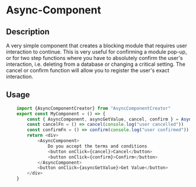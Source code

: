 # Async-Component

## Description

A very simple component that creates a blocking module that requires user interaction to continue.
This is very useful for confirming a module pop-up, or for two step functions where you have to absolutely confirm the user's interaction, i.e. deleting from a database or changing a critical setting.
The cancel or confirm function will allow you to register the user's exact interaction.

## Usage

```JavaScript
    import {AsyncComponentCreator} from "AsyncComponentCreator"
    export const MyComponent = () => {
        const { AsyncComponent, asyncGetValue, cancel, confirm } = AsyncComponentCreator()
        const cancelFn = () => cancel(console.log("user cancelled"))
        const confirmFn = () => confirm(console.log("user confirmed"))
        return <div>
            <AsyncComponent>
                Do you accept the terms and conditions
                <button onClick={cancel}>Cancel</button>
                <button onClick={confirm}>Confirm</button>
            </AsyncComponent>
            <button onClick={asyncGetValue}>Get Value</button>
        </div>
    }
```
